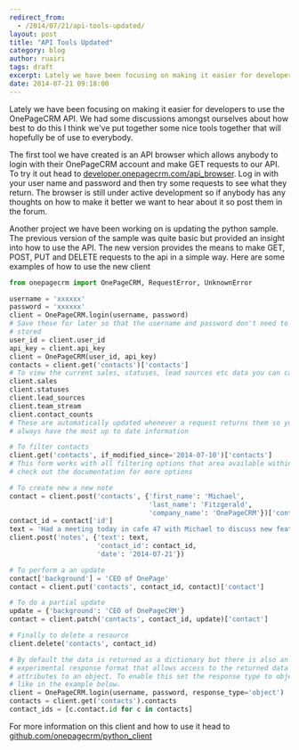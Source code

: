 ```yaml
---
redirect_from:
  - /2014/07/21/api-tools-updated/
layout: post
title: "API Tools Updated"
category: blog
author: ruairi
tags: draft
excerpt: Lately we have been focusing on making it easier for developers to use the OnePageCRM API. We've put together an API browser and a new python client.
date: 2014-07-21 09:18:00
---
```


Lately we have been focusing on making it easier for developers to
use the OnePageCRM API. We had some discussions amongst ourselves about how
best to do this I think we've put together some nice tools together that will hopefully be
of use to everybody.

The first tool we have created is an API browser which allows anybody to login
with their OnePageCRM account and make GET requests to our API. To try it out
head to [developer.onepagecrm.com/api_browser](http://developer.onepagecrm.com/api_browser). 
Log in with your user name and password and then try some requests to see what they return. 
The browser is still under active development so if anybody has any thoughts on how to make it
better we want to hear about it so post them in the forum.

Another project we have been working on is updating the python sample.
The previous version of the sample was quite basic but provided an insight into
how to use the API. The new version provides the means to make GET, POST, PUT
and DELETE requests to the api in a simple way.
Here are some examples of how to use the new client

```python
from onepagecrm import OnePageCRM, RequestError, UnknownError

username = 'xxxxxx'
password = 'xxxxxx'
client = OnePageCRM.login(username, password)
# Save these for later so that the username and password don't need to be
# stored
user_id = client.user_id
api_key = client.api_key
client = OnePageCRM(user_id, api_key)
contacts = client.get('contacts')['contacts']
# To view the current sales, statuses, lead sources etc data you can call
client.sales
client.statuses
client.lead_sources
client.team_stream
client.contact_counts
# These are automatically updated whenever a request returns them so you will
# always have the most up to date information

# To filter contacts
client.get('contacts', if_modified_since='2014-07-10')['contacts']
# This form works with all filtering options that area available within the API
# check out the documentation for more options

# To create new a new note
contact = client.post('contacts', {'first_name': 'Michael',
                                   'last_name': 'Fitzgerald',
                                   'company_name': 'OnePageCRM'})['contact']
contact_id = contact['id']
text = 'Had a meeting today in cafe 47 with Michael to discuss new features'
client.post('notes', {'text': text,
                      'contact_id': contact_id,
                      'date': '2014-07-21'})

# To perform a an update
contact['background'] = 'CEO of OnePage'
contact = client.put('contacts', contact_id, contact)['contact']

# To do a partial update
update = {'background': 'CEO of OnePageCRM'}
contact = client.patch('contacts', contact_id, update)['contact']

# Finally to delete a resource
client.delete('contacts', contact_id)

# By default the data is returned as a dictionary but there is also an
# experimental response format that allows access to the returned data as
# attributes to an object. To enable this set the response type to object
# like in the example below.
client = OnePageCRM.login(username, password, response_type='object')
contacts = client.get('contacts').contacts
contact_ids = [c.contact.id for c in contacts]
```

For more information on this client and how to use it head to [github.com/onepagecrm/python_client](http://github.com/onepagecrm/python_client)

